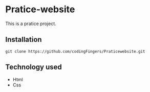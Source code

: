 # Pratice-website

This is a pratice project.

## Installation
```
git clone https://github.com/codingFingers/Praticewebsite.git

```

## Technology used
* Html
* Css
